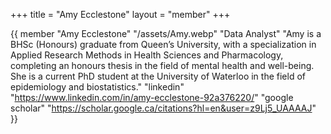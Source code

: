 +++
title = "Amy Ecclestone"
layout = "member"
+++

{{ member
"Amy Ecclestone"
"/assets/Amy.webp"
"Data Analyst"
"Amy is a BHSc (Honours) graduate from Queen’s University, with a specialization in Applied Research Methods in Health Sciences and Pharmacology, completing an honours thesis in the field of mental health and well-being. She is a current PhD student at the University of Waterloo in the field of epidemiology and biostatistics."
"linkedin" "https://www.linkedin.com/in/amy-ecclestone-92a376220/"
"google scholar" "https://scholar.google.ca/citations?hl=en&user=z9Lj5_UAAAAJ"
}}
